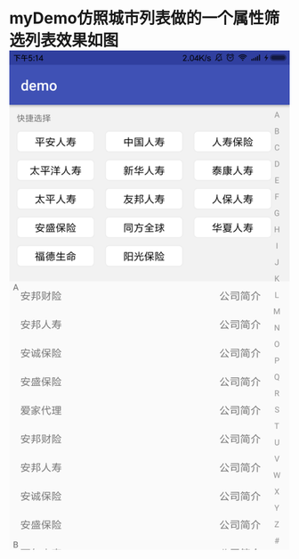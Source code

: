 # myDemo仿照城市列表做的一个属性筛选列表效果如图![](https://github.com/bitchtoy/CopyCityList/blob/master/app/src/main/res/drawable/demo.png)

